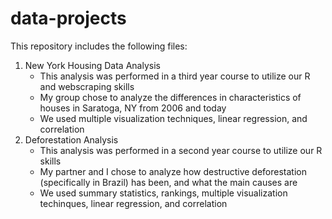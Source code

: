 # data-projects

This repository includes the following files:
 1) New York Housing Data Analysis
      - This analysis was performed in a third year course to utilize our R and webscraping skills
      - My group chose to analyze the differences in characteristics of houses in Saratoga, NY from 2006 and today
      - We used multiple visualization techniques, linear regression, and correlation
 2) Deforestation Analysis
      - This analysis was performed in a second year course to utilize our R skills
      - My partner and I chose to analyze how destructive deforestation (specifically in Brazil) has been, and what the main causes are
      - We used summary statistics, rankings, multiple visualization techinques, linear regression, and correlation
